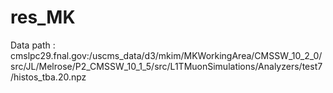 # res_MK



Data path :
cmslpc29.fnal.gov:/uscms_data/d3/mkim/MKWorkingArea/CMSSW_10_2_0/src/JL/Melrose/P2_CMSSW_10_1_5/src/L1TMuonSimulations/Analyzers/test7/histos_tba.20.npz



